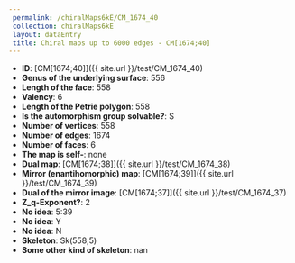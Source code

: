 ```yaml
--- 
 permalink: /chiralMaps6kE/CM_1674_40 
 collection: chiralMaps6kE
 layout: dataEntry
 title: Chiral maps up to 6000 edges - CM[1674;40]
---
```


- **ID**: [CM[1674;40]]({{ site.url }}/test/CM_1674_40)
- **Genus of the underlying surface**: 556
- **Length of the face**: 558
- **Valency**: 6
- **Length of the Petrie polygon**: 558
- **Is the automorphism group solvable?**: S
- **Number of vertices**: 558
- **Number of edges**: 1674
- **Number of faces**: 6
- **The map is self-**: none
- **Dual map**: [CM[1674;38]]({{ site.url }}/test/CM_1674_38)
- **Mirror (enantihomorphic) map**: [CM[1674;39]]({{ site.url }}/test/CM_1674_39)
- **Dual of the mirror image**: [CM[1674;37]]({{ site.url }}/test/CM_1674_37)
- **Z_q-Exponent?**: 2
- **No idea**:  5:39
- **No idea**: Y
- **No idea**: N
- **Skeleton**: Sk(558;5)
- **Some other kind of skeleton**: nan
